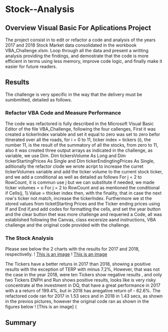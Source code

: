 # Stock--Analysis
##  Overview Visual Basic For Aplications Project
The project consist in to edit or refactor a code and analysis of the years 2017 and 2018 Stock Market data consolidated in the workbook VBA_Challenge.xlsm. Loop through all the data and present a writting analysis providing the findings, and demostrate that the code is more efficient in terms using less memory, improve code logic, and finally make it easier for future readers.
##  Results
The challenge is very specific in the way that the delivery must be sumbmitted, detailed as follows.
### Refactor VBA Code and Measure Performance
The code was refactored is fully described in the Microsoft Visual Basic Editor of the file VBA_Challenge, following the four callenges, First it was created a tickerIndex variable and set it equal to zero was set to zero befor itinerated over all the roads, for i = 0 to 11, ticker index = tickers (i), the number 11, is the result of the summatory of all the stocks, from zero to 11, also it was created three output arrays as indicated in the challenge, as variable, we use Dim. Dim tickersVolume As Long  and  Dim tickerStartingPrices As Single and  Dim tickerEndingtingPrices As Single, aditionally the refactor clode we wrote acript to increase the curret tickerVolumes variable and add the ticker volume to the current stock ticker, and we add a conditional as well as detailed as follows For j = 2 to RowCount, it is commun use j but we can substitute if needed, we made ticker volumes = o For j = 2 to RowCount and as mentioned the conditional if Cells(j, 1).Value = thicker index then, with the finality, that in case the next row's ticker not match, increase the tickerIndex. Furthermore we st the stored values  from ticketStarting Prices and the Ticker ending prices using If and End if,and add codes for formatting the cells, and set the year button and the clear button thet was more challenge and requeried a Code, all was established following the Canvas, class excersize aand instructions, VBA challenge and the original code provided with the challenge.
### The Stock Analysis
Please see below the 2 charts with the results for 2017 and 2018, respectivelly.
  ! [This is an image](https://github.com/JJF1962/Stock--Analysis/blob/main/Capture%20Results%20%26%20Enable%20Time%202017%20Refactor%20Analysis.PNG)
  ! [This is an image](https://github.com/JJF1962/Stock--Analysis/blob/main/Capture%20Results%20%26%20Enable%20Time%202018%20Refactor%20Analysis.PNG)

The Tickers have a better retuns in 2017 than 2018, showing a positive results  with the exception of TERP with minus 7.2%, However, that was not the case in the year 2018, were ten Tickers show negative results , and only two Tickers ENPH and Run shows positive results, looks like is very risky concentrate al the investment in DQ, that have a great performance  in 2017 with a a return of 199.4%, but in 2018 has anegative return of - 62.6%.
The refactored code ran for 2017 in 1.53 secs and in 2018 in 1.43 secs, as shown in the previos pictures, however the original code ran as shown in the figures below
  ! [This is an image] (
##  Summary
